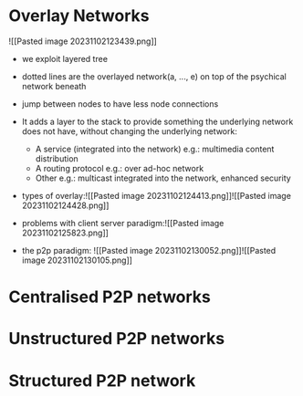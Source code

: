 # Overlay Networks
![[Pasted image 20231102123439.png]]
* we exploit layered tree 
* dotted lines are the overlayed network(a, ..., e) on top of the psychical network beneath 
* jump between nodes to have less node connections 

* It adds a layer to the stack to provide something the underlying network does not have, without changing the underlying network:
	* A service (integrated into the network) e.g.: multimedia content distribution
	* A routing protocol e.g.: over ad-hoc network
	* Other e.g.: multicast integrated into the network, enhanced security

* types of overlay:![[Pasted image 20231102124413.png]]![[Pasted image 20231102124428.png]]

* problems with client server paradigm:![[Pasted image 20231102125823.png]]

* the p2p paradigm: ![[Pasted image 20231102130052.png]]![[Pasted image 20231102130105.png]]





# Centralised P2P networks


# Unstructured P2P networks


# Structured P2P network
